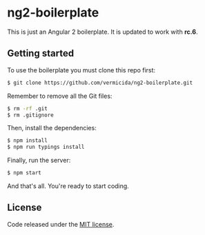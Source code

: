
# ng2-boilerplate

This is just an Angular 2 boilerplate. It is updated to work with **rc.6**.

## Getting started

To use the boilerplate you must clone this repo first:
```bash
$ git clone https://github.com/vermicida/ng2-boilerplate.git
```

Remember to remove all the Git files:
```bash
$ rm -rf .git
$ rm .gitignore
```

Then, install the dependencies:
```bash
$ npm install
$ npm run typings install
```

Finally, run the server:
```bash
$ npm start
```

And that's all. You're ready to start coding.

## License

Code released under the [MIT license](./LICENSE).
